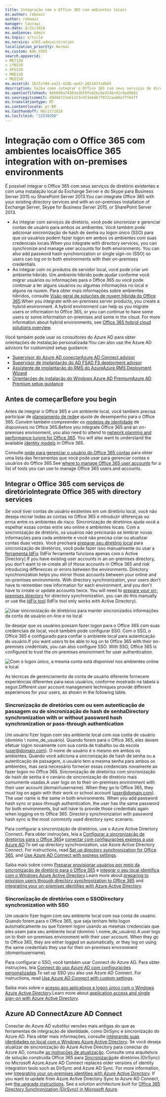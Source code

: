 ```yaml
---
title: Integração com o Office 365 com ambientes locais
ms.author: robmazz
author: robmazz
manager: laurawi
ms.date: 8/21/2018
ms.audience: Admin
ms.topic: article
ms.service: o365-administration
localization_priority: Normal
ms.custom: Adm_O365
search.appverid:
- MET150
- LYN150
- SPS150
- MOE150
- MED150
ms.assetid: 263faf8d-aa21-428b-aed3-2021837a4b65
description: Saiba como integrar o Office 365 com seus serviços de diretório existentes.
ms.openlocfilehash: b660dda74303a3bf0fa92bc8e3146cd2c9add662
ms.sourcegitcommit: 69d60723e611f3c973a6d6779722aa9da77f647f
ms.translationtype: MT
ms.contentlocale: pt-BR
ms.lasthandoff: 08/27/2018
ms.locfileid: "22539298"
---
```

# <a name="office-365-integration-with-on-premises-environments"></a><span data-ttu-id="546cf-103">Integração com o Office 365 com ambientes locais</span><span class="sxs-lookup"><span data-stu-id="546cf-103">Office 365 integration with on-premises environments</span></span>

<span data-ttu-id="546cf-104">É possível integrar o Office 365 com seus serviços de diretório existentes e com uma instalação local do Exchange Server e do Skype para Business Server 2015 ou SharePoint Server 2013.</span><span class="sxs-lookup"><span data-stu-id="546cf-104">You can integrate Office 365 with your existing directory services and with an on-premises installation of Exchange Server, Skype for Business Server 2015, or SharePoint Server 2013.</span></span>
  
 - <span data-ttu-id="546cf-p101">Ao integrar com serviços de diretório, você pode sincronizar e gerenciar contas de usuário para ambos os ambientes. Você também pode adicionar sincronização de hash de senha ou logon único (SSO) para que os usuários podem fazer logon em ambos os ambientes com suas credenciais locais.</span><span class="sxs-lookup"><span data-stu-id="546cf-p101">When you integrate with directory services, you can synchronize and manage user accounts for both environments. You can also add password hash synchronization or single sign-on (SSO) so users can log on to both environments with their on-premises credentials.</span></span>
 - <span data-ttu-id="546cf-p102">Ao integrar com os produtos de servidor local, você pode criar um ambiente híbrido. Um ambiente híbrido pode ajudar conforme você migrar usuários ou informações para o Office 365 ou você pode continuar a ter alguns usuários ou algumas informações no local e alguns na nuvem. Para obter mais informações sobre ambientes híbridos, consulte [Visão geral de soluções de nuvem híbrida do Office 365](https://support.office.com/article/59616fab-acdb-40e9-b414-cf0c965c80b7).</span><span class="sxs-lookup"><span data-stu-id="546cf-p102">When you integrate with on-premises server products, you create a hybrid environment. A hybrid environment can help as you migrate users or information to Office 365, or you can continue to have some users or some information on-premises and some in the cloud. For more information about hybrid environments, see [Office 365 hybrid cloud solutions overview](https://support.office.com/article/59616fab-acdb-40e9-b414-cf0c965c80b7).</span></span>

<span data-ttu-id="546cf-110">Você também pode usar os consultores do Azure AD para obter orientações de instalação personalizada:</span><span class="sxs-lookup"><span data-stu-id="546cf-110">You can also use the Azure AD advisors for customized setup guidance:</span></span>
- [<span data-ttu-id="546cf-111">Supervisor do Azure AD conectar</span><span class="sxs-lookup"><span data-stu-id="546cf-111">Azure AD Connect advisor</span></span>](https://aka.ms/aadconnectpwsync)
- [<span data-ttu-id="546cf-112">Supervisor de implantação do AD FS</span><span class="sxs-lookup"><span data-stu-id="546cf-112">AD FS deployment advisor</span></span>](https://aka.ms/adfsguidance)
- [<span data-ttu-id="546cf-113">Assistente de implantação do RMS do Azure</span><span class="sxs-lookup"><span data-stu-id="546cf-113">Azure RMS Deployment Wizard</span></span>](https://aka.ms/azuremsguidance)
- [<span data-ttu-id="546cf-114">Orientações de instalação do Windows Azure AD Premium</span><span class="sxs-lookup"><span data-stu-id="546cf-114">Azure AD Premium setup guidance</span></span>](https://aka.ms/aadpguidance)
   
## <a name="before-you-begin"></a><span data-ttu-id="546cf-115">Antes de começar</span><span class="sxs-lookup"><span data-stu-id="546cf-115">Before you begin</span></span>
<span data-ttu-id="546cf-p103">Antes de integrar o Office 365 e um ambiente local, você também precisa participar de [planejamento de rede](network-planning-and-performance.md)e ajuste de desempenho para o Office 365. Convém também compreender os [modelos de identidade](about-office-365-identity.md) de disponíveis no Office 365.</span><span class="sxs-lookup"><span data-stu-id="546cf-p103">Before you integrate Office 365 and an on-premises environment, you also need to attend to [network planning and performance tuning for Office 365](network-planning-and-performance.md). You will also want to understand the available [identity models](about-office-365-identity.md) in Office 365.</span></span> 

<span data-ttu-id="546cf-118">Consulte [onde para gerenciar o usuário do Office 365 contas](manage-office-365-accounts.md) para obter uma lista das ferramentas que você pode usar para gerenciar contas e usuários do Office 365.</span><span class="sxs-lookup"><span data-stu-id="546cf-118">See [where to manage Office 365 user accounts](manage-office-365-accounts.md) for a list of tools you can use to manage Office 365 users and accounts.</span></span> 
  
## <a name="integrate-office-365-with-directory-services"></a><span data-ttu-id="546cf-119">Integrar o Office 365 com serviços de diretório</span><span class="sxs-lookup"><span data-stu-id="546cf-119">Integrate Office 365 with directory services</span></span>
<span data-ttu-id="546cf-p104">Se você tiver contas de usuário existentes em um diretório local, você não deseja recriar todas as contas no Office 365 e introduzir diferenças ou erros entre os ambientes de risco. Sincronização de diretórios ajuda você a espelhar essas contas entre seu online e ambientes locais. Com a sincronização de diretório, os usuários não precisarão se lembrar novas informações para cada ambiente e você não precisa criar ou atualizar contas duas vezes. Você precisará [preparar seu diretório local](prepare-for-directory-synchronization.md) para sincronização de diretórios, você pode fazer isso manualmente ou usar a [ferramenta IdFix](install-and-run-idfix.md) (IdFix ferramenta funciona apenas com o Active Directory).</span><span class="sxs-lookup"><span data-stu-id="546cf-p104">If you have existing user accounts in an on-premises directory, you don't want to re-create all of those accounts in Office 365 and risk introducing differences or errors between the environments. Directory synchronization helps you mirror those accounts between your online and on-premises environments. With directory synchronization, your users don't have to remember new information for each environment, and you don't have to create or update accounts twice. You will need to [prepare your on-premises directory](prepare-for-directory-synchronization.md) for directory synchronization, you can do this manually or use the [IdFix tool](install-and-run-idfix.md) (IdFix tool only works with Active Directory).</span></span> 
  
![Usar sincronização de diretórios para manter sincronizados informações da conta de usuário on-line e no local](media/a64af0d0-9be6-46b1-8727-277e683abf5e.png)
  
<span data-ttu-id="546cf-p105">Se desejar que os usuários possam fazer logon para o Office 365 com suas credenciais de local, você também pode configurar SSO. Com o SSO, o Office 365 é configurado para confiar o ambiente local para autenticação do usuário.</span><span class="sxs-lookup"><span data-stu-id="546cf-p105">If you want users to be able to log on to Office 365 with their on-premises credentials, you can also configure SSO. With SSO, Office 365 is configured to trust the on-premises environment for user authentication.</span></span>
  
![Com o logon único, a mesma conta está disponível nos ambientes online e local](media/d76235f2-8a53-405e-b8ef-dfa4cfc208b8.png)
  
<span data-ttu-id="546cf-128">As técnicas de gerenciamento de conta de usuário diferente fornecem experiências diferentes para seus usuários, conforme mostrado na tabela a seguir.</span><span class="sxs-lookup"><span data-stu-id="546cf-128">Different user account management techniques provide different experiences for your users, as shown in the following table.</span></span>
 
### <a name="directory-synchronization-with-or-without-password-hash-synchronization-or-pass-through-authentication"></a><span data-ttu-id="546cf-129">**Sincronização de diretórios com ou sem autenticação de passagem ou de sincronização de hash de senha**</span><span class="sxs-lookup"><span data-stu-id="546cf-129">**Directory synchronization with or without password hash synchronization or pass-through authentication**</span></span>
<span data-ttu-id="546cf-p106">Um usuário fizer logon com seu ambiente local com sua conta de usuário (domínio \ nome_de_usuário). Quando forem para o Office 365, eles devem efetuar logon novamente com sua conta de trabalho ou da escola (user@domain.com). O nome de usuário é o mesmo em ambos os ambientes. Quando você adiciona a sincronização de hash de senha ou a autenticação de passagem, o usuário tem a mesma senha para ambos os ambientes, mas será necessário fornecer essas credenciais novamente ao fazer logon no Office 365. Sincronização de diretórios com sincronização de hash de senha é o cenário de sincronização de diretório mais comumente usadas.</span><span class="sxs-lookup"><span data-stu-id="546cf-p106">A user logs on to their on-premises environment with their user account (domain\username). When they go to Office 365, they must log on again with their work or school account (user@domain.com). The user name is the same in both environments. When you add password hash sync or pass-through authentication, the user has the same password for both environments, but will have to provide those credentials again when logging on to Office 365. Directory synchronization with password hash sync is the most commonly used directory sync scenario.</span></span>

<span data-ttu-id="546cf-p107">Para configurar a sincronização de diretórios, use o Azure Active Directory Connect. Para obter instruções, leia a [Configurar a sincronização de diretórios para o Office 365](set-up-directory-synchronization.md)e [conectar com configurações express a uso Azure AD](https://go.microsoft.com/fwlink/p/?LinkId=698537).</span><span class="sxs-lookup"><span data-stu-id="546cf-p107">To set up directory synchronization, use Azure Active Directory Connect. For instructions, read [Set up directory synchronization for Office 365](set-up-directory-synchronization.md), and [Use Azure AD Connect with express settings](https://go.microsoft.com/fwlink/p/?LinkId=698537).</span></span>

<span data-ttu-id="546cf-137">Saiba mais sobre como [Preparar provisionar usuários por meio da sincronização de diretório para o Office 365](prepare-for-directory-synchronization.md) e [integrar o seu local identifica com o Windows Azure Active Directory](https://go.microsoft.com/fwlink/?LinkId=518101).</span><span class="sxs-lookup"><span data-stu-id="546cf-137">Learn more about [preparing to provision users through directory synchronization to Office 365](prepare-for-directory-synchronization.md) and [integrating your on-premises identifies with Azure Active Directory](https://go.microsoft.com/fwlink/?LinkId=518101).</span></span>

### <a name="directory-synchronization-with-sso"></a><span data-ttu-id="546cf-138">**Sincronização de diretórios com o SSO**</span><span class="sxs-lookup"><span data-stu-id="546cf-138">**Directory synchronization with SSO**</span></span>
<span data-ttu-id="546cf-p108">Um usuário fizer logon com seu ambiente local com sua conta de usuário. Quando forem para o Office 365, que seja tenham feito logon automaticamente ou que fizerem logon usando as mesmas credenciais que eles usam para seu ambiente local (domínio \ nome_de_usuário).</span><span class="sxs-lookup"><span data-stu-id="546cf-p108">A user logs on to their on-premises environment with their user account. When they go to Office 365, they are either logged on automatically, or they log on using the same credentials they use for their on-premises environment (domain\username).</span></span>

<span data-ttu-id="546cf-p109">Para configurar o SSO, você também usar Connect do Azure AD. Para obter instruções, leia [Connect do uso Azure AD com configurações personalizadas](https://go.microsoft.com/fwlink/p/?LinkID=698430).</span><span class="sxs-lookup"><span data-stu-id="546cf-p109">To set up SSO you also use Azure AD Connect. For instructions, read [Use Azure AD Connect with custom settings](https://go.microsoft.com/fwlink/p/?LinkID=698430).</span></span>

<span data-ttu-id="546cf-143">Saiba mais sobre o [acesso aos aplicativos e logon único com o Windows Azure Active Directory](https://go.microsoft.com/fwlink/p/?LinkId=698604).</span><span class="sxs-lookup"><span data-stu-id="546cf-143">Learn more about [application access and single sign-on with Azure Active Directory](https://go.microsoft.com/fwlink/p/?LinkId=698604).</span></span>

## <a name="azure-ad-connect"></a><span data-ttu-id="546cf-144">Azure AD Connect</span><span class="sxs-lookup"><span data-stu-id="546cf-144">Azure AD Connect</span></span>
<span data-ttu-id="546cf-p110">Conectar do Azure AD substitui versões mais antigas do que as ferramentas de integração de identidade, como DirSync e sincronização do Azure AD. Para obter mais informações, consulte [integrando suas identidades no local com o Windows Azure Active Directory](https://go.microsoft.com/fwlink/p/?LinkId=527969). Se você deseja atualizar de sincronização do Azure Active Directory para conectar do Azure AD, consulte [as instruções de atualização](https://go.microsoft.com/fwlink/p/?LinkId=733240). Consulte uma arquitetura de solução construída Office 365 para [Sincronização](https://go.microsoft.com/fwlink/?LinkId=517887)de diretórios (DirSync) no Microsoft Azure.</span><span class="sxs-lookup"><span data-stu-id="546cf-p110">Azure AD Connect replaces older versions of identity integration tools such as DirSync and Azure AD Sync. For more information, see [Integrating your on-premises identities with Azure Active Directory](https://go.microsoft.com/fwlink/p/?LinkId=527969). If you want to update from Azure Active Directory Sync to Azure AD Connect, see [the upgrade instructions](https://go.microsoft.com/fwlink/p/?LinkId=733240). See a solution architecture built for [Office 365 Directory Synchronization (DirSync) in Microsoft Azure](https://go.microsoft.com/fwlink/?LinkId=517887).</span></span>